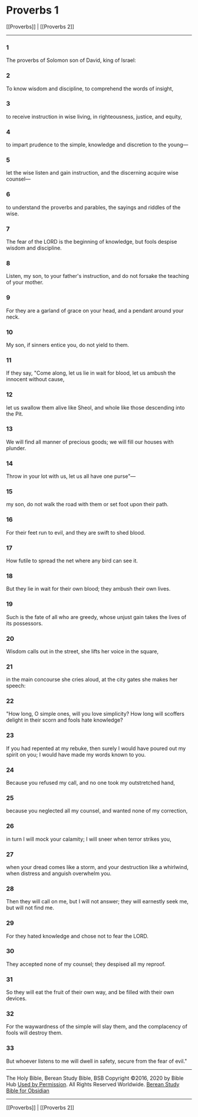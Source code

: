 # Proverbs 1

[[Proverbs]] | [[Proverbs 2]]

---

### 1
The proverbs of Solomon son of David, king of Israel:

### 2
To know wisdom and discipline, to comprehend the words of insight,

### 3
to receive instruction in wise living, in righteousness, justice, and equity,

### 4
to impart prudence to the simple, knowledge and discretion to the young—

### 5
let the wise listen and gain instruction, and the discerning acquire wise counsel—

### 6
to understand the proverbs and parables, the sayings and riddles of the wise.

### 7
The fear of the LORD is the beginning of knowledge, but fools despise wisdom and discipline.

### 8
Listen, my son, to your father's instruction, and do not forsake the teaching of your mother.

### 9
For they are a garland of grace on your head, and a pendant around your neck.

### 10
My son, if sinners entice you, do not yield to them.

### 11
If they say, "Come along, let us lie in wait for blood, let us ambush the innocent without cause,

### 12
let us swallow them alive like Sheol, and whole like those descending into the Pit.

### 13
We will find all manner of precious goods; we will fill our houses with plunder.

### 14
Throw in your lot with us, let us all have one purse"—

### 15
my son, do not walk the road with them or set foot upon their path.

### 16
For their feet run to evil, and they are swift to shed blood.

### 17
How futile to spread the net where any bird can see it.

### 18
But they lie in wait for their own blood; they ambush their own lives.

### 19
Such is the fate of all who are greedy, whose unjust gain takes the lives of its possessors.

### 20
Wisdom calls out in the street, she lifts her voice in the square,

### 21
in the main concourse she cries aloud, at the city gates she makes her speech:

### 22
"How long, O simple ones, will you love simplicity? How long will scoffers delight in their scorn and fools hate knowledge?

### 23
If you had repented at my rebuke, then surely I would have poured out my spirit on you; I would have made my words known to you.

### 24
Because you refused my call, and no one took my outstretched hand,

### 25
because you neglected all my counsel, and wanted none of my correction,

### 26
in turn I will mock your calamity; I will sneer when terror strikes you,

### 27
when your dread comes like a storm, and your destruction like a whirlwind, when distress and anguish overwhelm you.

### 28
Then they will call on me, but I will not answer; they will earnestly seek me, but will not find me.

### 29
For they hated knowledge and chose not to fear the LORD.

### 30
They accepted none of my counsel; they despised all my reproof.

### 31
So they will eat the fruit of their own way, and be filled with their own devices.

### 32
For the waywardness of the simple will slay them, and the complacency of fools will destroy them.

### 33
But whoever listens to me will dwell in safety, secure from the fear of evil."

---

The Holy Bible, Berean Study Bible, BSB
Copyright ©2016, 2020 by Bible Hub
[Used by Permission](https://berean.bible/terms.htm). All Rights Reserved Worldwide.
[Berean Study Bible for Obsidian](https://github.com/gapmiss/berean-study-bible-for-obsidian)

---

[[Proverbs]] | [[Proverbs 2]]

